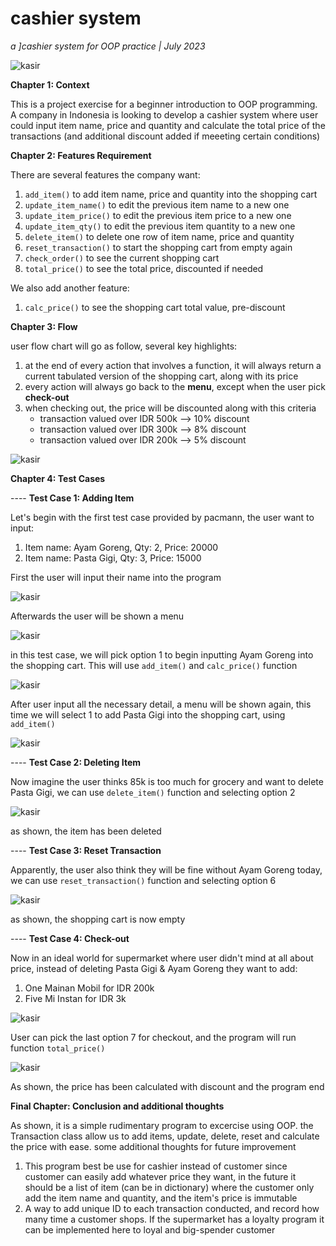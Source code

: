# cashier system
_a ]cashier system for OOP practice | July 2023_

![kasir](/img.jpg)

**Chapter 1: Context**

This is a project exercise for a beginner introduction to OOP programming. A company in Indonesia is looking to develop a cashier system where user could input item name, price and quantity and calculate the total price of the transactions (and additional discount added if meeeting certain conditions)

**Chapter 2: Features Requirement**

There are several features the company want:

  1. ``` add_item() ``` to add item name, price and quantity into the shopping cart
  2. ``` update_item_name() ``` to edit the previous item name to a new one
  3. ``` update_item_price() ``` to edit the previous item price to a new one
  4. ``` update_item_qty() ``` to edit the previous item quantity to a new one
  5. ``` delete_item() ``` to delete one row of item name, price and quantity
  6. ``` reset_transaction() ``` to start the shopping cart from empty again
  7. ``` check_order() ``` to see the current shopping cart
  8. ``` total_price() ``` to see the total price, discounted if needed

We also add another feature:
  1. ``` calc_price() ``` to see the shopping cart total value, pre-discount

**Chapter 3: Flow**

user flow chart will go as follow, several key highlights:

  1. at the end of every action that involves a function, it will always return a current tabulated version of the shopping cart, along with its price
  2. every action will always go back to the **menu**, except when the user pick **check-out**
  3. when checking out, the price will be discounted along with this criteria
       - transaction valued over IDR 500k --> 10% discount
       - transaction valued over IDR 300k --> 8% discount
       - transaction valued over IDR 200k --> 5% discount

![kasir](/flowchart.png)

**Chapter 4: Test Cases**

---- **Test Case 1: Adding Item**

Let's begin with the first test case provided by pacmann, the user want to input:
1. Item name: Ayam Goreng, Qty: 2, Price: 20000
2. Item name: Pasta Gigi, Qty: 3, Price: 15000

First the user will input their name into the program

![kasir](/img/1.png)

Afterwards the user will be shown a menu

![kasir](/img/2.png)

in this test case, we will pick option 1 to begin inputting Ayam Goreng into the shopping cart. This will use ```add_item()``` and ```calc_price()``` function

![kasir](/img/3.png)

After user input all the necessary detail, a menu will be shown again, this time we will select 1 to add Pasta Gigi into the shopping cart, using ```add_item()```

![kasir](/img/4.png)

---- **Test Case 2: Deleting Item**

Now imagine the user thinks 85k is too much for grocery and want to delete Pasta Gigi, we can use ```delete_item()``` function and selecting option 2

![kasir](/img/5.png)

as shown, the item has been deleted

---- **Test Case 3: Reset Transaction**

Apparently, the user also think they will be fine without Ayam Goreng today, we can use ```reset_transaction()``` function and selecting option 6

![kasir](/img/rst.png)

as shown, the shopping cart is now empty

---- **Test Case 4: Check-out**

Now in an ideal world for supermarket where user didn't mind at all about price, instead of deleting Pasta Gigi & Ayam Goreng they want to add:
1. One Mainan Mobil for IDR 200k
2. Five Mi Instan for IDR 3k

![kasir](/img/6.png)

User can pick the last option 7 for checkout, and the program will run function ```total_price()``` 

![kasir](/img/7.png)

As shown, the price has been calculated with discount and the program end

**Final Chapter: Conclusion and additional thoughts**

As shown, it is a simple rudimentary program to excercise using OOP. the Transaction class allow us to add items, update, delete, reset and calculate the price with ease. some additional thoughts for future improvement

1. This program best be use for cashier instead of customer since customer can easily add whatever price they want, in the future it should be a list of item (can be in dictionary) where the customer only add the item name and quantity, and the item's price is immutable
2. A way to add unique ID to each transaction conducted, and record how many time a customer shops. If the supermarket has a loyalty program it can be implemented here to loyal and big-spender customer









